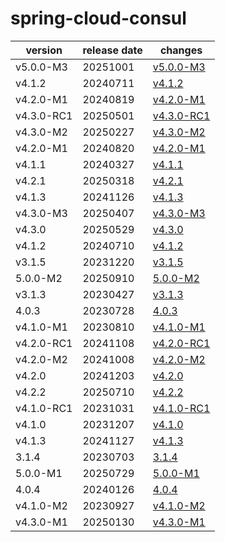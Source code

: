# spring-cloud-consul	


|version|release date|changes|
|---|---|---|
|v5.0.0-M3|20251001|[v5.0.0-M3](./v5.0.0-M3-20251001.md)|
|v4.1.2|20240711|[v4.1.2](./v4.1.2-20240711.md)|
|v4.2.0-M1|20240819|[v4.2.0-M1](./v4.2.0-M1-20240819.md)|
|v4.3.0-RC1|20250501|[v4.3.0-RC1](./v4.3.0-RC1-20250501.md)|
|v4.3.0-M2|20250227|[v4.3.0-M2](./v4.3.0-M2-20250227.md)|
|v4.2.0-M1|20240820|[v4.2.0-M1](./v4.2.0-M1-20240820.md)|
|v4.1.1|20240327|[v4.1.1](./v4.1.1-20240327.md)|
|v4.2.1|20250318|[v4.2.1](./v4.2.1-20250318.md)|
|v4.1.3|20241126|[v4.1.3](./v4.1.3-20241126.md)|
|v4.3.0-M3|20250407|[v4.3.0-M3](./v4.3.0-M3-20250407.md)|
|v4.3.0|20250529|[v4.3.0](./v4.3.0-20250529.md)|
|v4.1.2|20240710|[v4.1.2](./v4.1.2-20240710.md)|
|v3.1.5|20231220|[v3.1.5](./v3.1.5-20231220.md)|
|5.0.0-M2|20250910|[5.0.0-M2](./5.0.0-M2-20250910.md)|
|v3.1.3|20230427|[v3.1.3](./v3.1.3-20230427.md)|
|4.0.3|20230728|[4.0.3](./4.0.3-20230728.md)|
|v4.1.0-M1|20230810|[v4.1.0-M1](./v4.1.0-M1-20230810.md)|
|v4.2.0-RC1|20241108|[v4.2.0-RC1](./v4.2.0-RC1-20241108.md)|
|v4.2.0-M2|20241008|[v4.2.0-M2](./v4.2.0-M2-20241008.md)|
|v4.2.0|20241203|[v4.2.0](./v4.2.0-20241203.md)|
|v4.2.2|20250710|[v4.2.2](./v4.2.2-20250710.md)|
|v4.1.0-RC1|20231031|[v4.1.0-RC1](./v4.1.0-RC1-20231031.md)|
|v4.1.0|20231207|[v4.1.0](./v4.1.0-20231207.md)|
|v4.1.3|20241127|[v4.1.3](./v4.1.3-20241127.md)|
|3.1.4|20230703|[3.1.4](./3.1.4-20230703.md)|
|5.0.0-M1|20250729|[5.0.0-M1](./5.0.0-M1-20250729.md)|
|4.0.4|20240126|[4.0.4](./4.0.4-20240126.md)|
|v4.1.0-M2|20230927|[v4.1.0-M2](./v4.1.0-M2-20230927.md)|
|v4.3.0-M1|20250130|[v4.3.0-M1](./v4.3.0-M1-20250130.md)|

